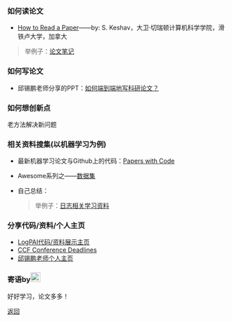 ### 如何读论文

- <a href="https://web.stanford.edu/class/ee384m/Handouts/HowtoReadPaper.pdf" target="_blank">How to Read a Paper</a>——by: S. Keshav，大卫·切瑞顿计算机科学学院，滑铁卢大学，加拿大

>举例子：<a href="" target="_blank">论文笔记</a>

### 如何写论文

- 邱锡鹏老师分享的PPT：<a href="https://xpqiu.github.io/slides/20181019-PaperWriting.pdf" target="_blank">如何端到端地写科研论文？</a>

### 如何想创新点

老方法解决新问题

### 相关资料搜集(以机器学习为例)

- 最新机器学习论文与Github上的代码：<a href="https://paperswithcode.com/" target="_blank">Papers with Code</a>
- Awesome系列之——<a href="https://github.com/awesomedata/awesome-public-datasets" target="_blank">数据集</a>

- 自己总结：
  >举例子：<a href="https://loganalysis.github.io/relatedData/" target="_blank">日志相关学习资料</a>

### 分享代码/资料/个人主页

- <a href="logpai.github.io" target="_blank">LogPAI代码/资料展示主页</a>
- <a href="https://ccfddl.github.io/" target="_blank">CCF Conference Deadlines</a>
- <a href="https://xpqiu.github.io/" target="_blank">邱锡鹏老师个人主页</a>

### 寄语by<a href="./" target="_blank"><img src="https://avatars.githubusercontent.com/u/8464332?v=4" width="22" /></a>

好好学习，论文多多！

[返回](./)
